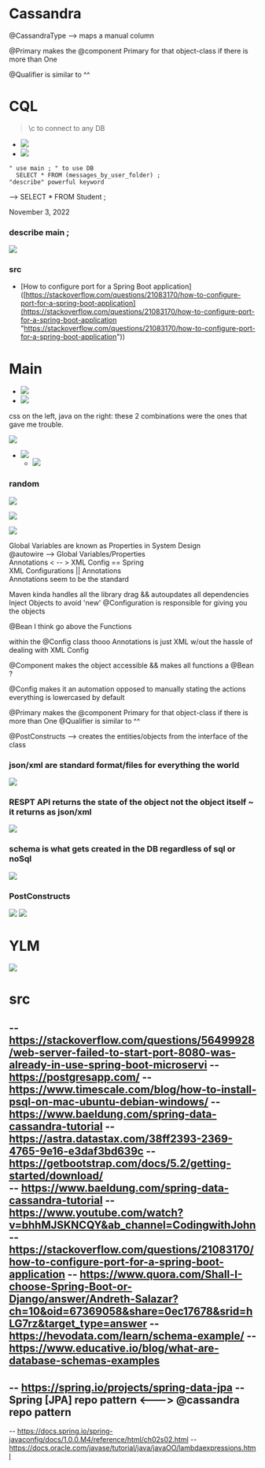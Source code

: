 


# Cassandra
@CassandraType --> maps a manual column 

@Primary makes the @component Primary for that object-class if there is more than One 

@Qualifier is similar to ^^






# CQL


>	\c to connect to any DB
- ![](../z/aharo24%202023-02-07%20at%203.12.12%20PM.png)
- ![](../z/aharo24%202023-02-07%20at%203.12.37%20PM.png)


``` 
" use main ; " to use DB 
  SELECT * FROM (messages_by_user_folder) ;
"describe" powerful keyword
```

--> SELECT * FROM Student ;

November 3, 2022
### describe main ;
![](../z/aharo24%202023-02-07%20at%203.15.22%20PM.png)

### src
- [How to configure port for a Spring Boot application]([https://stackoverflow.com/questions/21083170/how-to-configure-port-for-a-spring-boot-application](https://stackoverflow.com/questions/21083170/how-to-configure-port-for-a-spring-boot-application "https://stackoverflow.com/questions/21083170/how-to-configure-port-for-a-spring-boot-application"))


# Main 

- ![](../z/aharo24%202023-02-07%20at%203.17.28%20PM.png)
- ![](../z/aharo24%202023-02-07%20at%203.18.57%20PM.png)


 css on the left, java on the right:
	 these 2 combinations were the ones that gave me trouble.

![](../z/aharo24%202023-02-07%20at%203.23.32%20PM.png)


- ![](../z/aharo24%202023-02-07%20at%203.25.03%20PM.png)
	- ![](../z/aharo24%202023-02-07%20at%203.25.20%20PM.png)






### random
![](../z/aharo24%202023-02-07%20at%203.27.24%20PM.png)

![](../z/aharo24%202023-02-07%20at%203.27.39%20PM.png)

![](../z/aharo24%202023-02-07%20at%203.27.56%20PM.png)





Global Variables are known as Properties in System Design  
@autowire --> Global Variables/Properties   
Annotations  < -- > XML  Config  == Spring  
XML Configurations || Annotations  
Annotations seem to be the standard 


Maven kinda handles all the library drag && autoupdates all dependencies 
Inject Objects to avoid 'new' 
@Configuration is responsible for giving you the objects 


@Bean I think go above the Functions 


within the @Config class thooo
Annotations is just XML  w/out the hassle of dealing with XML Config 



@Component  makes the object accessible && makes all functions a @Bean    ? 



@Config makes it an automation opposed to manually  stating the actions  
everything is lowercased  by default  



@Primary makes the @component Primary for that object-class if there is more than One 
@Qualifier is similar to ^^


@PostConstructs --> creates the entities/objects from the interface of the class



### json/xml are standard format/files for everything the world
![](../z/aharo24%202023-02-07%20at%203.32.26%20PM.png)
### RESPT API returns the state of the object not the object itself ~ it returns as json/xml
![](../z/aharo24%202023-02-07%20at%203.32.35%20PM.png)


### schema is what gets created in the DB regardless of sql or noSql
![](../z/aharo24%202023-02-07%20at%203.34.33%20PM.png)


### PostConstructs 

![](../z/aharo24%202023-02-07%20at%203.35.27%20PM.png)
![](../z/aharo24%202023-02-07%20at%203.35.37%20PM.png)


# YLM
![](../z/aharo24%202023-02-07%20at%203.06.55%20PM.png)





# src

--    https://stackoverflow.com/questions/56499928/web-server-failed-to-start-port-8080-was-already-in-use-spring-boot-microservi
--    https://postgresapp.com/
--    https://www.timescale.com/blog/how-to-install-psql-on-mac-ubuntu-debian-windows/
--	  https://www.baeldung.com/spring-data-cassandra-tutorial
--    https://astra.datastax.com/38ff2393-2369-4765-9e16-e3daf3bd639c
--    https://getbootstrap.com/docs/5.2/getting-started/download/	  
--	  https://www.baeldung.com/spring-data-cassandra-tutorial
--    https://www.youtube.com/watch?v=bhhMJSKNCQY&ab_channel=CodingwithJohn
--    https://stackoverflow.com/questions/21083170/how-to-configure-port-for-a-spring-boot-application
--    https://www.quora.com/Shall-I-choose-Spring-Boot-or-Django/answer/Andreth-Salazar?ch=10&oid=67369058&share=0ec17678&srid=hLG7rz&target_type=answer
--    https://hevodata.com/learn/schema-example/
--    https://www.educative.io/blog/what-are-database-schemas-examples
-- 
--	  https://spring.io/projects/spring-data-jpa
--	  Spring [JPA] repo pattern <--->  @cassandra repo pattern
--
--    https://docs.spring.io/spring-javaconfig/docs/1.0.0.M4/reference/html/ch02s02.html
-- 	  https://docs.oracle.com/javase/tutorial/java/javaOO/lambdaexpressions.html


























